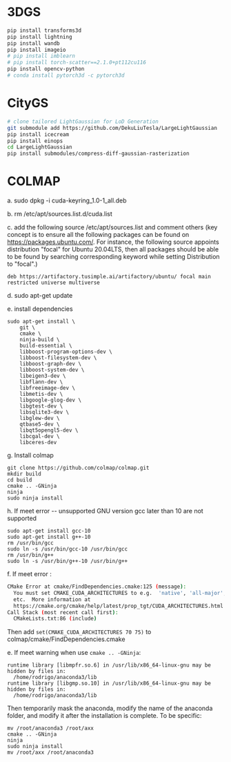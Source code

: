 # 3DGS
```bash
pip install transforms3d
pip install lightning
pip install wandb
pip install imageio
# pip install imblearn
# pip install torch-scatter==2.1.0+pt112cu116
pip install opencv-python
# conda install pytorch3d -c pytorch3d
```

# CityGS
```bash
# clone tailored LightGaussian for LoD Generation
git submodule add https://github.com/DekuLiuTesla/LargeLightGaussian
pip install icecream
pip install einops
cd LargeLightGaussian
pip install submodules/compress-diff-gaussian-rasterization
```

# COLMAP
a. sudo dpkg -i cuda-keyring_1.0-1_all.deb

b. rm /etc/apt/sources.list.d/cuda.list

c. add the following source /etc/apt/sources.list and comment others (key concept is to ensure all the following packages can be found on https://packages.ubuntu.com/. For instance, the following source appoints distribution "focal" for Ubuntu 20.04LTS, then all packages should be able to be found by searching corresponding keyword while setting Distribution to "focal".)
```
deb https://artifactory.tusimple.ai/artifactory/ubuntu/ focal main restricted universe multiverse
```

d. sudo apt-get update

e. install dependencies
```
sudo apt-get install \
    git \
    cmake \
    ninja-build \
    build-essential \
    libboost-program-options-dev \
    libboost-filesystem-dev \
    libboost-graph-dev \
    libboost-system-dev \
    libeigen3-dev \
    libflann-dev \
    libfreeimage-dev \
    libmetis-dev \
    libgoogle-glog-dev \
    libgtest-dev \
    libsqlite3-dev \
    libglew-dev \
    qtbase5-dev \
    libqt5opengl5-dev \
    libcgal-dev \
    libceres-dev
```

g. Install colmap
```
git clone https://github.com/colmap/colmap.git
mkdir build
cd build
cmake .. -GNinja
ninja
sudo ninja install
```

h. If meet error -- unsupported GNU version gcc later than 10 are not supported
```
sudo apt-get install gcc-10
sudo apt-get install g++-10
rm /usr/bin/gcc 
sudo ln -s /usr/bin/gcc-10 /usr/bin/gcc
rm /usr/bin/g++
sudo ln -s /usr/bin/g++-10 /usr/bin/g++
```

f. If meet error :
```bash
CMake Error at cmake/FindDependencies.cmake:125 (message):
  You must set CMAKE_CUDA_ARCHITECTURES to e.g.  'native', 'all-major', '70',
  etc.  More information at
  https://cmake.org/cmake/help/latest/prop_tgt/CUDA_ARCHITECTURES.html
Call Stack (most recent call first):
  CMakeLists.txt:86 (include)
```
Then add `set(CMAKE_CUDA_ARCHITECTURES 70 75)` to colmap/cmake/FindDependencies.cmake

e. If meet warning when use `cmake .. -GNinja`:
```
runtime library [libmpfr.so.6] in /usr/lib/x86_64-linux-gnu may be hidden by files in:
  /home/rodrigo/anaconda3/lib
runtime library [libgmp.so.10] in /usr/lib/x86_64-linux-gnu may be hidden by files in:
  /home/rodrigo/anaconda3/lib
```
Then temporarily mask the anaconda, modify the name of the anaconda folder, and modify it after the installation is complete. To be specific:
```
mv /root/anaconda3 /root/axx
cmake .. -GNinja
ninja
sudo ninja install
mv /root/axx /root/anaconda3 
```
